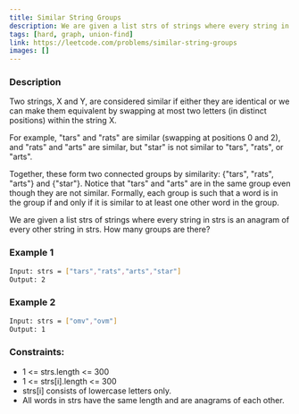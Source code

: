 ```yaml
---
title: Similar String Groups
description: We are given a list strs of strings where every string in strs is an anagram of every other string in strs. How many groups are there?
tags: [hard, graph, union-find]
link: https://leetcode.com/problems/similar-string-groups
images: []
---
```


### Description

Two strings, X and Y, are considered similar if either they are identical or we can make them equivalent by swapping at most two letters (in distinct positions) within the string X.

For example, "tars" and "rats" are similar (swapping at positions 0 and 2), and "rats" and "arts" are similar, but "star" is not similar to "tars", "rats", or "arts".

Together, these form two connected groups by similarity: {"tars", "rats", "arts"} and {"star"}.  Notice that "tars" and "arts" are in the same group even though they are not similar.  Formally, each group is such that a word is in the group if and only if it is similar to at least one other word in the group.

We are given a list strs of strings where every string in strs is an anagram of every other string in strs. How many groups are there?

### Example 1

```bash
Input: strs = ["tars","rats","arts","star"]
Output: 2
```

### Example 2

```bash
Input: strs = ["omv","ovm"]
Output: 1
```

### Constraints:

- 1 <= strs.length <= 300
- 1 <= strs[i].length <= 300
- strs[i] consists of lowercase letters only.
- All words in strs have the same length and are anagrams of each other.


